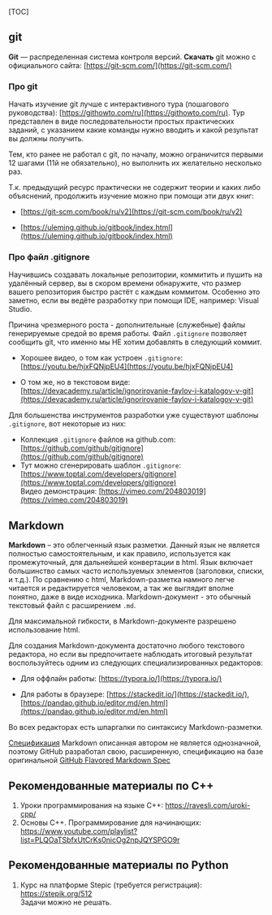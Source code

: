 [TOC]

## git

**Git** — распределенная система контроля версий. **Скачать** git можно с официального сайта: [https://git-scm.com/](https://git-scm.com/)

### Про git

Начать изучение git лучше с интерактивного тура (пошагового руководства): [https://githowto.com/ru](https://githowto.com/ru). Тур представлен в виде последовательности простых практических заданий, с указанием какие команды нужно вводить и какой результат вы должны получить.

Тем, кто ранее не работал с git, по началу, можно ограничится первыми 12 шагами (11й не обязательно), но выполнить их желательно несколько раз.

Т.к. предыдущий ресурс практически не содержит теории и каких либо объяснений, продолжить изучение можно при помощи эти двух книг:

- [https://git-scm.com/book/ru/v2](https://git-scm.com/book/ru/v2)

- [https://uleming.github.io/gitbook/index.html](https://uleming.github.io/gitbook/index.html)

### Про файл .gitignore

Научившись создавать локальные репозитории, коммитить и пушить на удалённый сервер, вы в скором времени обнаружите, что размер вашего репозитория быстро растёт с каждым коммитом. Особенно это заметно, если вы ведёте разработку при помощи IDE, например: Visual Studio.

Причина чрезмерного роста - дополнительные (служебные) файлы генерируемые средой во время работы.  Файл `.gitignore` позволяет сообщить git, что именно мы НЕ хотим добавлять в следующий коммит.

- Хорошее видео, о том как устроен `.gitignore`: [https://youtu.be/hjxFQNjpEU4](https://youtu.be/hjxFQNjpEU4)

- О том же, но в текстовом виде:[https://devacademy.ru/article/ignorirovanie-faylov-i-katalogov-v-git](https://devacademy.ru/article/ignorirovanie-faylov-i-katalogov-v-git)

Для большенства инструментов разработки уже существуют шаблоны `.gitignore`, вот некоторые из них:

- Коллекция `.gitignore` файлов на github.com: [https://github.com/github/gitignore](https://github.com/github/gitignore)
- Тут можно сгенерировать шаблон `.gitignore`: [https://www.toptal.com/developers/gitignore](https://www.toptal.com/developers/gitignore)  
Видео демонстрация: [https://vimeo.com/204803019](https://vimeo.com/204803019)



## Markdown

**Markdown** – это облегченный язык разметки. Данный язык не является полностью самостоятельным, и как правило, используется как промежуточный, для дальнейшей конвертации в html. Язык включает большинство самых часто используемых элементов (заголовки, списки, и т.д.). По сравнению с html, Markdown-разметка намного легче читается и редактируется человеком, а так же выглядит вполне понятно, даже в виде исходника. Markdown-документ - это обычный текстовый файл с расширением `.md`.

Для максимальной гибкости, в Markdown-документе разрешено использование html.

Для создания Markdown-документа достаточно любого текстового редактора, но если вы предпочитаете наблюдать итоговый результат воспользуйтесь одним из следующих специализированных редакторов:

- Для оффлайн работы: [https://typora.io/](https://typora.io/)

- Для работы в браузере: [https://stackedit.io/](https://stackedit.io/), [https://pandao.github.io/editor.md/en.html](https://pandao.github.io/editor.md/en.html)

Во всех редакторах есть шпаргалки по синтаксису Markdown-разметки.

[Спецификация](https://daringfireball.net/projects/markdown/syntax) Markdown описанная автором не является однозначной, поэтому GitHub разработал свою, расширенную, спецификацию на базе оригинальной [GitHub Flavored Markdown Spec](https://github.github.com/gfm/)



## Рекомендованные материалы по С++

1. Уроки программирования на языке С++: https://ravesli.com/uroki-cpp/
2. Основы C++. Программирование для начинающих: https://www.youtube.com/playlist?list=PLQOaTSbfxUtCrKs0nicOg2npJQYSPGO9r



## Рекомендованные материалы по Python

1. Курс на платформе Stepic (требуется регистрация): https://stepik.org/512  
Задачи можно не решать.